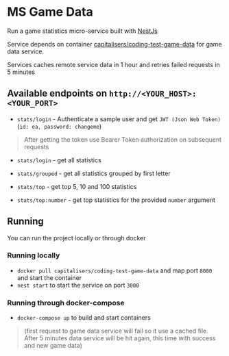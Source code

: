 # MS Game Data

Run a game statistics micro-service built with [NestJs](https://nestjs.com/)

Service depends on container [capitalisers/coding-test-game-data](https://hub.docker.com/r/capitalisers/coding-test-game-data) for game data service.

Services caches remote service data in 1 hour and retries failed requests in 5 minutes

## Available endpoints on `http://<YOUR_HOST>:<YOUR_PORT>`

- `stats/login` - Authenticate a sample user and get `JWT (Json Web Token)` (`id: ea, password: changeme`)

> After getting the token use Bearer Token authorization on subsequent requests

- `stats/login` - get all statistics

- `stats/grouped` - get all statistics grouped by first letter

- `stats/top` - get top 5, 10 and 100 statistics

- `stats/top:number` - get top statistics for the provided `number` argument

## Running

You can run the project locally or through docker

### Running locally

- `docker pull capitalisers/coding-test-game-data` and map port `8080` and start the container
- `nest start` to start the service on port `3000`

### Running through docker-compose

- `docker-compose up` to build and start containers

> (first request to game data service will fail so it use a cached file. After 5 minutes data service will be hit again, this time with success and new game data)
